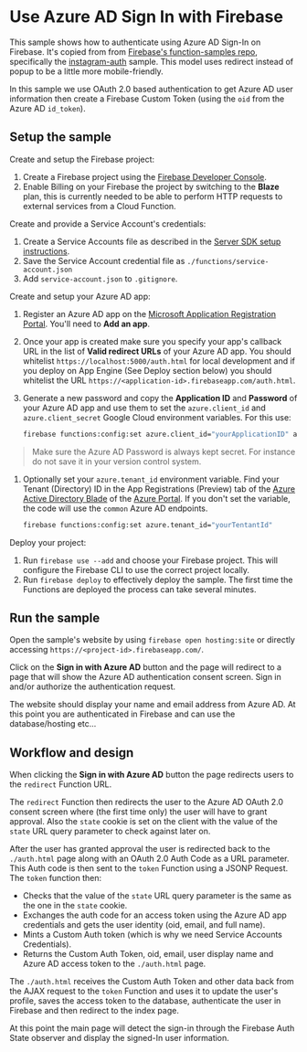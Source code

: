# Use Azure AD Sign In with Firebase

This sample shows how to authenticate using Azure AD Sign-In on Firebase. It's copied from from [Firebase's function-samples repo](https://github.com/firebase/functions-samples/tree/master), specifically the [instagram-auth](https://github.com/firebase/functions-samples/tree/master/instagram-auth) sample. This model uses redirect instead of popup to be a little more mobile-friendly.

In this sample we use OAuth 2.0 based authentication to get Azure AD user information then create a Firebase Custom Token (using the `oid` from the Azure AD `id_token`).

## Setup the sample

Create and setup the Firebase project:

1.  Create a Firebase project using the [Firebase Developer Console](https://console.firebase.google.com).
1.  Enable Billing on your Firebase the project by switching to the **Blaze** plan, this is currently needed to be able to perform HTTP requests to external services from a Cloud Function.

Create and provide a Service Account's credentials:

1.  Create a Service Accounts file as described in the [Server SDK setup instructions](https://firebase.google.com/docs/server/setup#add_firebase_to_your_app).
1.  Save the Service Account credential file as `./functions/service-account.json`
1.  Add `service-account.json` to `.gitignore`.

Create and setup your Azure AD app:

1.  Register an Azure AD app on the [Microsoft Application Registration Portal](https://apps.dev.microsoft.com/). You'll need to **Add an app**.
1.  Once your app is created make sure you specify your app's callback URL in the list of **Valid redirect URLs** of your Azure AD app. You should whitelist `https://localhost:5000/auth.html` for local development and if you deploy on App Engine (See Deploy section below) you should whitelist the URL `https://<application-id>.firebaseapp.com/auth.html`.
1.  Generate a new password and copy the **Application ID** and **Password** of your Azure AD app and use them to set the `azure.client_id` and `azure.client_secret` Google Cloud environment variables. For this use:

    ```bash
    firebase functions:config:set azure.client_id="yourApplicationID" azure.client_secret="yourPassword"
    ```

> Make sure the Azure AD Password is always kept secret. For instance do not save it in your version control system.

1. Optionally set your `azure.tenant_id` environment variable. Find your Tenant (Directory) ID in the App Registrations (Preview) tab of the [Azure Active Directory Blade](https://portal.azure.com/#blade/Microsoft_AAD_IAM/ActiveDirectoryMenuBlade/Overview) of the [Azure Portal](https://portal.azure.com/). If you don't set the variable, the code will use the `common` Azure AD endpoints.

    ```bash
    firebase functions:config:set azure.tenant_id="yourTentantId"
    ```

Deploy your project:

1.  Run `firebase use --add` and choose your Firebase project. This will configure the Firebase CLI to use the correct project locally.
1.  Run `firebase deploy` to effectively deploy the sample. The first time the Functions are deployed the process can take several minutes.

## Run the sample

Open the sample's website by using `firebase open hosting:site` or directly accessing `https://<project-id>.firebaseapp.com/`.

Click on the **Sign in with Azure AD** button and the page will redirect to a page that will show the Azure AD authentication consent screen. Sign in and/or authorize the authentication request.

The website should display your name and email address from Azure AD. At this point you are authenticated in Firebase and can use the database/hosting etc...

## Workflow and design

When clicking the **Sign in with Azure AD** button the page redirects users to the `redirect` Function URL.

The `redirect` Function then redirects the user to the Azure AD OAuth 2.0 consent screen where (the first time only) the user will have to grant approval. Also the `state` cookie is set on the client with the value of the `state` URL query parameter to check against later on.

After the user has granted approval the user is redirected back to the `./auth.html` page along with an OAuth 2.0 Auth Code as a URL parameter. This Auth code is then sent to the `token` Function using a JSONP Request. The `token` function then:

- Checks that the value of the `state` URL query parameter is the same as the one in the `state` cookie.
- Exchanges the auth code for an access token using the Azure AD app credentials and gets the user identity (oid, email, and full name).
- Mints a Custom Auth token (which is why we need Service Accounts Credentials).
- Returns the Custom Auth Token, oid, email, user display name and Azure AD access token to the `./auth.html` page.

The `./auth.html` receives the Custom Auth Token and other data back from the AJAX request to the `token` Function and uses it to update the user's profile, saves the access token to the database, authenticate the user in Firebase and then redirect to the index page.

At this point the main page will detect the sign-in through the Firebase Auth State observer and display the signed-In user information.
